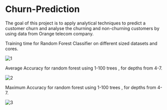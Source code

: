 # Churn-Prediction
The goal of this project is to apply analytical techniques to predict a customer churn and analyse the churning and non-churning customers by using data from Orange telecom company.

Training time for Random Forest Classifier on different sized datasets and cores.

![1](https://user-images.githubusercontent.com/25265862/57981785-002b6500-7a5a-11e9-9f95-89c07180529b.jpg)



Average Accuracy for random forest using 1-100 trees , for depths from 4-7.

![2](https://user-images.githubusercontent.com/25265862/57981788-09b4cd00-7a5a-11e9-95b3-200e90e35e46.jpg)



Maximum Accuracy for random forest using 1-100 trees , for depths from 4-7.

![3](https://user-images.githubusercontent.com/25265862/57981790-13d6cb80-7a5a-11e9-83e9-d0a4ebbf6787.jpg)

